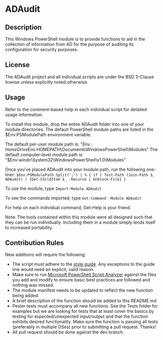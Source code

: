 # ADAudit

## Description
This Windows PowerShell module is to provide functions to aid in the collection of information from AD for the purpose of auditing its configuration for security purposes. 

## License

The ADAudit project and all individual scripts are under the BSD 3-Clause license unless explicitly noted otherwise.

## Usage

Refer to the comment-based help in each individual script for detailed usage information.

To install this module, drop the entire ADAudit folder into one of your module directories. The default PowerShell module paths are listed in the $Env:PSModulePath environment variable.

The default per-user module path is: "$Env:HomeDrive$Env:HOMEPATH\Documents\WindowsPowerShell\Modules"
The default computer-level module path is: "$Env:windir\System32\WindowsPowerShell\v1.0\Modules"

Once you've placed ADAudit into your module path, run the following one-liner:
`$Env:PSModulePath.Split(';') |
 % { if ( Test-Path (Join-Path $_ ADAudit) )
 {Get-ChildItem $_ -Recurse | Unblock-File} }`

To use the module, type `Import-Module ADAudit`

To see the commands imported, type `Get-Command -Module ADAudit`

For help on each individual command, Get-Help is your friend.

Note: The tools contained within this module were all designed such that they can be run individually. Including them in a module simply lends itself to increased portability.

## Contribution Rules

New additions will require the following:

* The script must adhere to the [style guide](https://github.com/PoshCode/PowerShellPracticeAndStyle). Any exceptions to the guide line would need an explicit, valid reason.
* Make sure to run [Microsoft PowerShell Script Analyzer](https://github.com/PowerShell/PSScriptAnalyzer) against the files you add and modify to ensure basic best practices are followed and nothing was missed.
* The module manifest needs to be updated to reflect the new function being added.
* A brief description of the function should be added to this README.md
* Pester tests must accompany all new functions. See the Tests folder for examples but we are looking for tests that at least cover the basics by testing for expected/unexpected input/output and that the function exhibits desired functionality. Make sure the function is passing all tests (preferably in multiple OSes) prior to submitting a pull request. Thanks!
* All pull request should be done against the dev branch.